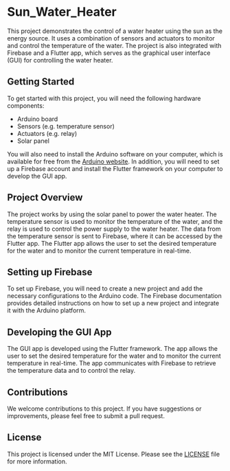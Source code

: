# Sun_Water_Heater

This project demonstrates the control of a water heater using the sun as the energy source. It uses a combination of sensors and actuators to monitor and control the temperature of the water. The project is also integrated with Firebase and a Flutter app, which serves as the graphical user interface (GUI) for controlling the water heater.

## Getting Started

To get started with this project, you will need the following hardware components:

- Arduino board
- Sensors (e.g. temperature sensor)
- Actuators (e.g. relay)
- Solar panel

You will also need to install the Arduino software on your computer, which is available for free from the [Arduino website](https://www.arduino.cc/en/software). In addition, you will need to set up a Firebase account and install the Flutter framework on your computer to develop the GUI app.

## Project Overview

The project works by using the solar panel to power the water heater. The temperature sensor is used to monitor the temperature of the water, and the relay is used to control the power supply to the water heater. The data from the temperature sensor is sent to Firebase, where it can be accessed by the Flutter app. The Flutter app allows the user to set the desired temperature for the water and to monitor the current temperature in real-time.

## Setting up Firebase

To set up Firebase, you will need to create a new project and add the necessary configurations to the Arduino code. The Firebase documentation provides detailed instructions on how to set up a new project and integrate it with the Arduino platform.

## Developing the GUI App

The GUI app is developed using the Flutter framework. The app allows the user to set the desired temperature for the water and to monitor the current temperature in real-time. The app communicates with Firebase to retrieve the temperature data and to control the relay.

## Contributions

We welcome contributions to this project. If you have suggestions or improvements, please feel free to submit a pull request.

## License

This project is licensed under the MIT License. Please see the [LICENSE](LICENSE) file for more information.
